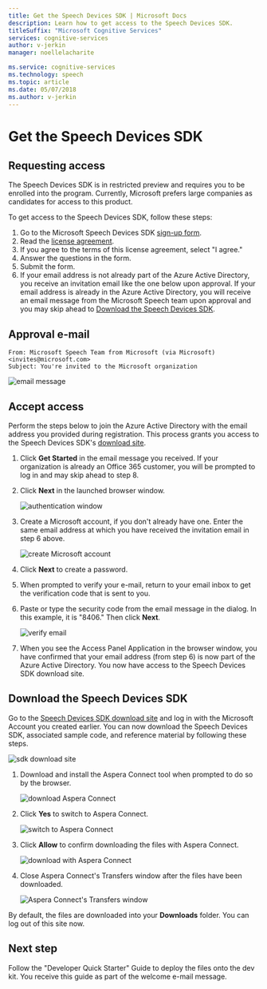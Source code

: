 ```yaml
---
title: Get the Speech Devices SDK | Microsoft Docs
description: Learn how to get access to the Speech Devices SDK.
titleSuffix: "Microsoft Cognitive Services"
services: cognitive-services
author: v-jerkin
manager: noellelacharite

ms.service: cognitive-services
ms.technology: speech
ms.topic: article
ms.date: 05/07/2018
ms.author: v-jerkin
---
```

# Get the Speech Devices SDK

## Requesting access

The Speech Devices SDK is in restricted preview and requires you to be enrolled into the program. Currently, Microsoft prefers large companies as candidates for access to this product.

To get access to the Speech Devices SDK, follow these steps:

1. Go to the Microsoft Speech Devices SDK [sign-up form](https://aka.ms/sdsdk-signup).
1. Read the [license agreement](speech-devices-sdk-license.md).
1. If you agree to the terms of this license agreement, select "I agree."
1. Answer the questions in the form.
1. Submit the form. 
1. If your email address is not already part of the Azure Active Directory, you receive an invitation email like the one below upon approval. If your email address is already in the Azure Active Directory, you will receive an email message from the Microsoft Speech team upon approval and you may skip ahead to [Download the Speech Devices SDK](#download-the-speech-devices-sdk).

## Approval e-mail

```
From: Microsoft Speech Team from Microsoft (via Microsoft) <invites@microsoft.com> 
Subject: You're invited to the Microsoft organization 
```

![email message](media/speech-devices-sdk/get-sdk-1.png)

## Accept access
Perform the steps below to join the Azure Active Directory with the email address you provided during registration. This process grants you access to the Speech Devices SDK's [download site](https://shares.datatransfer.microsoft.com/).

1. Click **Get Started** in the email message you received. If your organization is already an Office 365 customer, you will be prompted to log in and may skip ahead to step 8.

2. Click **Next** in the launched browser window.

    ![authentication window](media/speech-devices-sdk/get-sdk-2.png)

3. Create a Microsoft account, if you don't already have one. Enter the same email address at which you have received the invitation email in step 6 above.

    ![create Microsoft account](media/speech-devices-sdk/get-sdk-3.png)

4. Click **Next** to create a password.

5. When prompted to verify your e-mail, return to your email inbox to get the verification code that is sent to you.
 
7. Paste or type the security code from the email message in the dialog. In this example, it is "8406." Then click **Next**.

    ![verify email](media/speech-devices-sdk/get-sdk-6.png)
 
8. When you see the Access Panel Application in the browser window, you have confirmed that your email address (from step 6) is now part of the Azure Active Directory. You now have access to the Speech Devices SDK download site.

## Download the Speech Devices SDK

Go to the [Speech Devices SDK download site](https://shares.datatransfer.microsoft.com/) and log in with the Microsoft Account you created earlier. You can now download the Speech Devices SDK, associated sample code, and reference material by following these steps.

![sdk download site](media/speech-devices-sdk/get-sdk-7.png)

1. Download and install the Aspera Connect tool when prompted to do so by the browser.

    ![download Aspera Connect](media/speech-devices-sdk/get-sdk-8.png)
 
1. Click **Yes** to switch to Aspera Connect.

    ![switch to Aspera Connect](media/speech-devices-sdk/get-sdk-9.png)
 
1. Click **Allow** to confirm downloading the files with Aspera Connect.

    ![download with Aspera Connect](media/speech-devices-sdk/get-sdk-10.png)
 
1. Close Aspera Connect's Transfers window after the files have been downloaded.

    ![Aspera Connect's Transfers window](media/speech-devices-sdk/get-sdk-11.png)
 
By default, the files are downloaded into your **Downloads** folder. You can log out of this site now. 

## Next step

Follow the "Developer Quick Starter" Guide to deploy the files onto the dev kit. You receive this guide as part of the welcome e-mail message.

